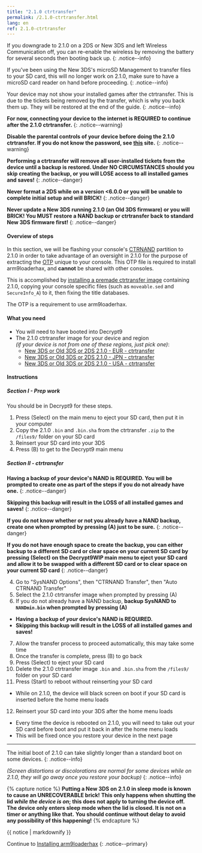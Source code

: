 ```yaml
---
title: "2.1.0 ctrtransfer"
permalink: /2.1.0-ctrtransfer.html
lang: en
ref: 2.1.0-ctrtransfer
---
```


If you downgrade to 2.1.0 on a 2DS or New 3DS and left Wireless Communication off, you can re-enable the wireless by removing the battery for several seconds then booting back up.
{: .notice--info}

If you've been using the New 3DS's microSD Management to transfer files to your SD card, this will no longer work on 2.1.0, make sure to have a microSD card reader on hand before proceeding.
{: .notice--info}

Your device may not show your installed games after the ctrtransfer. This is due to the tickets being removed by the transfer, which is why you back them up. They will be restored at the end of the guide.
{: .notice--info}

**For now, connecting your device to the internet is REQUIRED to continue after the 2.1.0 ctrtransfer.**
{: .notice--warning}

**Disable the parental controls of your device before doing the 2.1.0 ctrtransfer. If you do not know the password, see [this](https://mkey.salthax.org/) site.**
{: .notice--warning}

**Performing a ctrtransfer will remove all user-installed tickets from the device until a backup is restored. Under NO CIRCUMSTANCES should you skip creating the backup, or you will LOSE access to all installed games and saves!**
{: .notice--danger}

**Never format a 2DS while on a version <6.0.0 or you will be unable to complete initial setup and will BRICK!**
{: .notice--danger}

**Never update a New 3DS running 2.1.0 (an Old 3DS firmware) or you will BRICK! You MUST restore a NAND backup or ctrtransfer back to standard New 3DS firmware first!**
{: .notice--danger}

#### Overview of steps

In this section, we will be flashing your console's [CTRNAND](https://www.3dbrew.org/wiki/Flash_Filesystem#CTR_partition) partition to 2.1.0 in order to take advantage of an oversight in 2.1.0 for the purpose of extracting the [OTP](otp-info) unique to your console. This OTP file is required to install arm9loaderhax, and **cannot** be shared with other consoles.

This is accomplished by [installing a premade ctrtransfer image](https://www.reddit.com/r/3dshacks/comments/4zhe4a/) containing 2.1.0, copying your console specific files (such as `moveable.sed` and `SecureInfo_A`) to it, then fixing the title databases.

The OTP is a requirement to use arm9loaderhax.

#### What you need

* You will need to have booted into Decrypt9
* The 2.1.0 ctrtransfer image for your device and region     
*(if your device is not from one of these regions, just pick one)*:
  +    [New 3DS or Old 3DS or 2DS 2.1.0 - EUR - ctrtransfer](magnet:?xt=urn:btih:89acc9c1b488b8b38251de0ddf07975d6bd354a1&dn=2.1.0-4E%5Fctrtransfer%5Fo3ds.zip&tr=udp%3A%2F%2Ftracker.coppersurfer.tk%3A6969%2Fannounce&tr=udp%3A%2F%2Ftracker.opentrackr.org%3A1337%2Fannounce&tr=http%3A%2F%2Ftracker.opentrackr.org%3A1337%2Fannounce&tr=udp%3A%2F%2Fzer0day.ch%3A1337%2Fannounce&tr=udp%3A%2F%2Ftracker.leechers-paradise.org%3A6969%2Fannounce&tr=http%3A%2F%2Fexplodie.org%3A6969%2Fannounce&tr=udp%3A%2F%2Fexplodie.org%3A6969%2Fannounce&tr=udp%3A%2F%2F9.rarbg.com%3A2710%2Fannounce&tr=udp%3A%2F%2Fp4p.arenabg.com%3A1337%2Fannounce&tr=http%3A%2F%2Fp4p.arenabg.com%3A1337%2Fannounce&tr=udp%3A%2F%2Ftracker.aletorrenty.pl%3A2710%2Fannounce&tr=http%3A%2F%2Ftracker.aletorrenty.pl%3A2710%2Fannounce&tr=http%3A%2F%2Ftracker1.wasabii.com.tw%3A6969%2Fannounce&tr=http%3A%2F%2Ftracker.baravik.org%3A6970%2Fannounce&tr=http%3A%2F%2Ftracker.tfile.me%2Fannounce&tr=udp%3A%2F%2Ftorrent.gresille.org%3A80%2Fannounce&tr=http%3A%2F%2Ftorrent.gresille.org%2Fannounce&tr=udp%3A%2F%2Ftracker.yoshi210.com%3A6969%2Fannounce&tr=udp%3A%2F%2Ftracker.tiny-vps.com%3A6969%2Fannounce&tr=udp%3A%2F%2Ftracker.filetracker.pl%3A8089%2Fannounce)     
  +    [New 3DS or Old 3DS or 2DS 2.1.0 - JPN - ctrtransfer](magnet:?xt=urn:btih:3dbb9c9c85a33c6242f424dcbaebcacdd8a5912b&dn=2.1.0-4J%5Fctrtransfer%5Fo3ds.zip&tr=udp%3A%2F%2Ftracker.coppersurfer.tk%3A6969%2Fannounce&tr=udp%3A%2F%2Ftracker.opentrackr.org%3A1337%2Fannounce&tr=http%3A%2F%2Ftracker.opentrackr.org%3A1337%2Fannounce&tr=udp%3A%2F%2Fzer0day.ch%3A1337%2Fannounce&tr=udp%3A%2F%2Ftracker.leechers-paradise.org%3A6969%2Fannounce&tr=http%3A%2F%2Fexplodie.org%3A6969%2Fannounce&tr=udp%3A%2F%2Fexplodie.org%3A6969%2Fannounce&tr=udp%3A%2F%2F9.rarbg.com%3A2710%2Fannounce&tr=udp%3A%2F%2Fp4p.arenabg.com%3A1337%2Fannounce&tr=http%3A%2F%2Fp4p.arenabg.com%3A1337%2Fannounce&tr=udp%3A%2F%2Ftracker.aletorrenty.pl%3A2710%2Fannounce&tr=http%3A%2F%2Ftracker.aletorrenty.pl%3A2710%2Fannounce&tr=http%3A%2F%2Ftracker1.wasabii.com.tw%3A6969%2Fannounce&tr=http%3A%2F%2Ftracker.baravik.org%3A6970%2Fannounce&tr=http%3A%2F%2Ftracker.tfile.me%2Fannounce&tr=udp%3A%2F%2Ftorrent.gresille.org%3A80%2Fannounce&tr=http%3A%2F%2Ftorrent.gresille.org%2Fannounce&tr=udp%3A%2F%2Ftracker.yoshi210.com%3A6969%2Fannounce&tr=udp%3A%2F%2Ftracker.tiny-vps.com%3A6969%2Fannounce&tr=udp%3A%2F%2Ftracker.filetracker.pl%3A8089%2Fannounce)     
  +    [New 3DS or Old 3DS or 2DS 2.1.0 - USA - ctrtransfer](magnet:?xt=urn:btih:1609ce9ee7b0ed9b6dea0b3e7cca4fc52dad6ff4&dn=2.1.0-4U%5Fctrtransfer%5Fo3ds.zip&tr=udp%3A%2F%2Ftracker.coppersurfer.tk%3A6969%2Fannounce&tr=udp%3A%2F%2Ftracker.opentrackr.org%3A1337%2Fannounce&tr=http%3A%2F%2Ftracker.opentrackr.org%3A1337%2Fannounce&tr=udp%3A%2F%2Fzer0day.ch%3A1337%2Fannounce&tr=udp%3A%2F%2Ftracker.leechers-paradise.org%3A6969%2Fannounce&tr=http%3A%2F%2Fexplodie.org%3A6969%2Fannounce&tr=udp%3A%2F%2Fexplodie.org%3A6969%2Fannounce&tr=udp%3A%2F%2F9.rarbg.com%3A2710%2Fannounce&tr=udp%3A%2F%2Fp4p.arenabg.com%3A1337%2Fannounce&tr=http%3A%2F%2Fp4p.arenabg.com%3A1337%2Fannounce&tr=udp%3A%2F%2Ftracker.aletorrenty.pl%3A2710%2Fannounce&tr=http%3A%2F%2Ftracker.aletorrenty.pl%3A2710%2Fannounce&tr=http%3A%2F%2Ftracker1.wasabii.com.tw%3A6969%2Fannounce&tr=http%3A%2F%2Ftracker.baravik.org%3A6970%2Fannounce&tr=http%3A%2F%2Ftracker.tfile.me%2Fannounce&tr=udp%3A%2F%2Ftorrent.gresille.org%3A80%2Fannounce&tr=http%3A%2F%2Ftorrent.gresille.org%2Fannounce&tr=udp%3A%2F%2Ftracker.yoshi210.com%3A6969%2Fannounce&tr=udp%3A%2F%2Ftracker.tiny-vps.com%3A6969%2Fannounce&tr=udp%3A%2F%2Ftracker.filetracker.pl%3A8089%2Fannounce)

#### Instructions

##### Section I - Prep work

You should be in Decrypt9 for these steps.

1. Press (Select) on the main menu to eject your SD card, then put it in your computer
2. Copy the 2.1.0 `.bin` and `.bin.sha` from the ctrtransfer `.zip` to the `/files9/` folder on your SD card
3. Reinsert your SD card into your 3DS
4. Press (B) to get to the Decrypt9 main menu

##### Section II - ctrtransfer

**Having a backup of _your_ device's NAND is REQUIRED. You will be prompted to create one as part of the steps if you do not already have one.**
{: .notice--danger}

**Skipping this backup will result in the LOSS of all installed games and saves!**
{: .notice--danger}

**If you do not know whether or not you already have a NAND backup, create one when prompted by pressing (A) just to be sure.**
{: .notice--danger}

**If you do not have enough space to create the backup, you can either backup to a different SD card or clear space on your current SD card by pressing (Select) on the Decrypt9WIP main menu to eject your SD card and allow it to be swapped with a different SD card or to clear space on your current SD card**
{: .notice--danger}

4. Go to "SysNAND Options", then "CTRNAND Transfer", then "Auto CTRNAND Transfer"
5. Select the 2.1.0 ctrtransfer image when prompted by pressing (A)
6. If you do not already have a NAND backup, **backup SysNAND to `NANDmin.bin` when prompted by pressing (A)**
  + **Having a backup of _your_ device's NAND is REQUIRED.**
  + **Skipping this backup will result in the LOSS of all installed games and saves!**
7. Allow the transfer process to proceed automatically, this may take some time
8. Once the transfer is complete, press (B) to go back
9. Press (Select) to eject your SD card
9. Delete the 2.1.0 ctrtransfer image `.bin` and `.bin.sha` from the `/files9/` folder on your SD card
11. Press (Start) to reboot without reinserting your SD card
  + While on 2.1.0, the device will black screen on boot if your SD card is inserted before the home menu loads
12. Reinsert your SD card into your 3DS after the home menu loads
  + Every time the device is rebooted on 2.1.0, you will need to take out your SD card before boot and put it back in after the home menu loads
  + This will be fixed once you restore your device in the next page

___

The initial boot of 2.1.0 can take slightly longer than a standard boot on some devices.
{: .notice--info}

*(Screen distortions or discolorations are normal for some devices while on 2.1.0, they will go away once you restore your backup)*
{: .notice--info}

{% capture notice %}
**Putting a New 3DS on 2.1.0 in sleep mode is known to cause an UNRECOVERABLE brick!**
**This only happens when shutting the lid _while the device is on_; this does not apply to turning the device off.**
**The device only enters sleep mode when the lid is closed. It is not on a timer or anything like that.**
**You should continue without delay to avoid any possibility of this happening!**
{% endcapture %}

<div class="notice--danger">{{ notice | markdownify }}</div>

Continue to [Installing arm9loaderhax](installing-arm9loaderhax)
{: .notice--primary}

